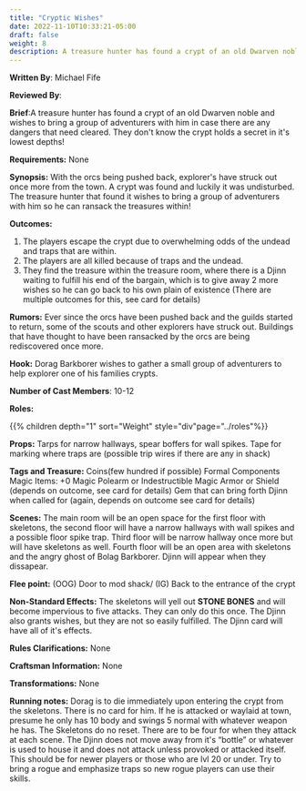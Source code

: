 ```yaml
---
title: "Cryptic Wishes"
date: 2022-11-10T10:33:21-05:00
draft: false
weight: 8
description: A treasure hunter has found a crypt of an old Dwarven noble and wishes to bring a group of adventurers with him in case there are any dangers that need cleared. They don't know the crypt holds a secret in it's lowest depths!
---
```


**Written By**: Michael Fife

**Reviewed By**:

**Brief**:A treasure hunter has found a crypt of an old Dwarven noble and wishes to bring a group of adventurers with him in case there are any dangers that need cleared. They don't know the crypt holds a secret in it's lowest depths!

**Requirements:** None

**Synopsis:** With the orcs being pushed back, explorer's have struck out once more from the town. A crypt was found and luckily it was undisturbed. The treasure hunter that found it wishes to bring a group of adventurers with him so he can ransack the treasures within!

**Outcomes:** 

1. The players escape the crypt due to overwhelming odds of the undead and traps that are within. 
2. The players are all killed because of traps and the undead. 
3. They find the treasure within the treasure room, where there is a Djinn waiting to fulfill his end of the bargain, which is to give away 2 more wishes so he can go back to his own plain of existence (There are multiple outcomes for this, see card for details)

**Rumors:** Ever since the orcs have been pushed back and the guilds started to return, some of the scouts and other explorers have struck out. Buildings that have thought to have been ransacked by the orcs are being rediscovered once more.

**Hook:** Dorag Barkborer wishes to gather a small group of adventurers to help explorer one of his families crypts.

**Number of Cast Members**: 10-12

**Roles:**

{{% children depth="1"  sort="Weight" style="div"page="../roles"%}}

**Props:** Tarps for narrow hallways, spear boffers for wall spikes. Tape for marking where traps are (possible trip wires if there are any in shack)

**Tags and Treasure:** Coins(few hundred if possible) Formal Components Magic Items: +0 Magic Polearm or Indestructible Magic Armor or Shield (depends on outcome, see card for details) Gem that can bring forth Djinn when called for (again, depends on outcome see card for details)

**Scenes:** The main room will be an open space for the first floor with skeletons, the second floor will have a narrow hallways with wall spikes and a possible floor spike trap. Third floor will be narrow hallway once more but will have skeletons as well. Fourth floor will be an open area with skeletons and the angry ghost of Bolag Barkborer. Djinn will appear when they dissapear.

**Flee point:** (OOG) Door to mod shack/ (IG) Back to the entrance of the crypt

**Non-Standard Effects:** The skeletons will yell out **STONE BONES** and will become impervious to five attacks. They can only do this once. The Djinn also grants wishes, but they are not so easily fulfilled. The Djinn card will have all of it's effects.

**Rules Clarifications:** None

**Craftsman Information:** None

**Transformations:** None

**Running notes:** Dorag is to die immediately upon entering the crypt from the skeletons. There is no card for him. If he is attacked or waylaid at town, presume he only has 10 body and swings 5 normal with whatever weapon he has. The Skeletons do no reset. There are to be four for when they attack at each scene. The Djinn does not move away from it's “bottle” or whatever is used to house it and does not attack unless provoked or attacked itself. This should be for newer players or those who are lvl 20 or under. Try to bring a rogue and emphasize traps so new rogue players can use their skills.







